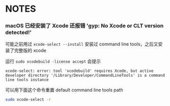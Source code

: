 # NOTES


### macOS 已经安装了 Xcode 还报错 'gyp: No Xcode or CLT version detected!'

可能之前用过 `xcode-select --install` 安装过 command line tools，之后又安装了完整版的 xcode

运行 `sudo xcodebuild -license accept` 会提示

```
xcode-select: error: tool 'xcodebuild' requires Xcode, but active developer directory '/Library/Developer/CommandLineTools' is a command line tools instance
```

可以用下面这个命令重置 default command line tools path

```bash
sudo xcode-select -r
```
